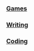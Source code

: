 
### [Games](https://jackwarshaw.github.io/Jacks-Personal-Work/games)

### [Writing](https://jackwarshaw.github.io/Jacks-Personal-Work/writing)

### [Coding](https://jackwarshaw.github.io/Jacks-Personal-Work/coding)

